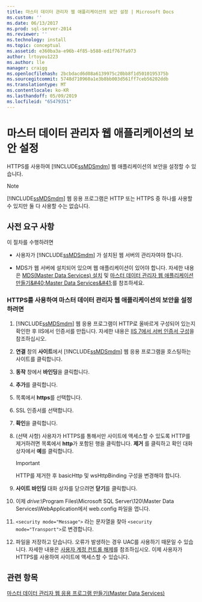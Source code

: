 ```yaml
---
title: 마스터 데이터 관리자 웹 애플리케이션의 보안 설정 | Microsoft Docs
ms.custom: ''
ms.date: 06/13/2017
ms.prod: sql-server-2014
ms.reviewer: ''
ms.technology: install
ms.topic: conceptual
ms.assetid: e360ba3a-e96b-4f85-b588-ed1f767fa973
author: lrtoyou1223
ms.author: lle
manager: craigg
ms.openlocfilehash: 2bcbdacd6d08a6139975c20bb8f1d5010195375b
ms.sourcegitcommit: 5748d710960a1e3b8bb003d561ff7ceb56202ddb
ms.translationtype: MT
ms.contentlocale: ko-KR
ms.lasthandoff: 05/09/2019
ms.locfileid: "65479351"
---
```

# <a name="secure-a-master-data-manager-web-application"></a>마스터 데이터 관리자 웹 애플리케이션의 보안 설정
  HTTPS를 사용하여 [!INCLUDE[ssMDSmdm](../../includes/ssmdsmdm-md.md)] 웹 애플리케이션의 보안을 설정할 수 있습니다.  
  
> [!NOTE]  
>  [!INCLUDE[ssMDSmdm](../../includes/ssmdsmdm-md.md)] 웹 응용 프로그램은 HTTP 또는 HTTPS 중 하나를 사용할 수 있지만 둘 다 사용할 수는 없습니다.  
  
## <a name="prerequisites"></a>사전 요구 사항  
 이 절차를 수행하려면  
  
-   사용자가 [!INCLUDE[ssMDSmdm](../../includes/ssmdsmdm-md.md)] 가 설치된 웹 서버의 관리자여야 합니다.  
  
-   MDS가 웹 서버에 설치되어 있으며 웹 애플리케이션이 있어야 합니다. 자세한 내용은 [MDS(Master Data Services) 설치](install-master-data-services.md) 및 [마스터 데이터 관리자 웹 애플리케이션 만들기&amp;#40;Master Data Services&amp;#41;](create-a-master-data-manager-web-application-master-data-services.md)를 참조하세요.  
  
### <a name="to-secure-the-master-data-manager-web-application-with-https"></a>HTTPS를 사용하여 마스터 데이터 관리자 웹 애플리케이션의 보안을 설정하려면  
  
1.  [!INCLUDE[ssMDSmdm](../../includes/ssmdsmdm-md.md)] 웹 응용 프로그램이 HTTP로 올바르게 구성되어 있는지 확인한 후 IIS에서 인증서를 만듭니다. 자세한 내용은 [IIS 7에서 서버 인증서 구성](https://technet.microsoft.com/library/cc732230\(WS.10\).aspx)을 참조하십시오.  
  
2.  **연결** 창의 **사이트**에서 [!INCLUDE[ssMDSmdm](../../includes/ssmdsmdm-md.md)] 웹 응용 프로그램을 호스팅하는 사이트를 클릭합니다.  
  
3.  **동작** 창에서 **바인딩**을 클릭합니다.  
  
4.  **추가**를 클릭합니다.  
  
5.  목록에서 **https**를 선택합니다.  
  
6.  SSL 인증서를 선택합니다.  
  
7.  **확인**을 클릭합니다.  
  
8.  (선택 사항) 사용자가 HTTPS를 통해서만 사이트에 액세스할 수 있도록 HTTP를 제거하려면 목록에서 **http**가 포함된 행을 클릭합니다. **제거** 를 클릭하고 확인 대화 상자에서 **예**를 클릭합니다.  
  
    > [!IMPORTANT]  
    >  HTTP를 제거한 후 basicHttp 및 wsHttpBinding 구성을 변경해야 합니다.  
  
9. **사이트 바인딩** 대화 상자를 닫으려면 **닫기**를 클릭합니다.  
  
10. 이제 *drive*:\Program Files\Microsoft SQL Server\120\Master Data Services\WebApplication에서 web.config 파일을 엽니다.  
  
11. `<security mode="Message">` 라는 문자열을 찾아 `<security mode="Transport">`로 변경합니다.  
  
12. 파일을 저장하고 닫습니다. 오류가 발생하는 경우 UAC를 사용하기 때문일 수 있습니다. 자세한 내용은 [사용자 계정 컨트롤 해제](https://technet.microsoft.com/library/cc709691\(WS.10\).aspx)를 참조하십시오. 이제 사용자가 HTTPS를 사용하여 사이트에 액세스할 수 있습니다.  
  
## <a name="see-also"></a>관련 항목  
 [마스터 데이터 관리자 웹 응용 프로그램 만들기&#40;Master Data Services&#41;](create-a-master-data-manager-web-application-master-data-services.md)  
  
  
